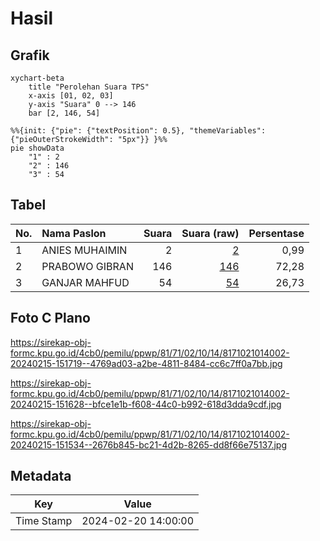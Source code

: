 # Hasil

## Grafik

```mermaid
xychart-beta
    title "Perolehan Suara TPS"
    x-axis [01, 02, 03]
    y-axis "Suara" 0 --> 146
    bar [2, 146, 54]
```

```mermaid
%%{init: {"pie": {"textPosition": 0.5}, "themeVariables": {"pieOuterStrokeWidth": "5px"}} }%%
pie showData
    "1" : 2
    "2" : 146
    "3" : 54
```

## Tabel

| No. | Nama Paslon    | Suara | Suara (raw) | Persentase |
|:--- |:-------------- | -----:| -----------:| ----------:|
| 1   | ANIES MUHAIMIN | 2     | [2][p-1]    | 0,99       |
| 2   | PRABOWO GIBRAN | 146   | [146][p-2]  | 72,28      |
| 3   | GANJAR MAHFUD  | 54    | [54][p-3]   | 26,73      |


[p-1]: https://github.com/gigit-pemilu/pemilu-2024-81-maluku/blob/main/pilpres/hitung-suara/sub/81-maluku/sub/71-kota-ambon/sub/02-sirimau/sub/1014-waihoka/sub/002-tps/sub/paslon-1.txt
[p-2]: https://github.com/gigit-pemilu/pemilu-2024-81-maluku/blob/main/pilpres/hitung-suara/sub/81-maluku/sub/71-kota-ambon/sub/02-sirimau/sub/1014-waihoka/sub/002-tps/sub/paslon-2.txt
[p-3]: https://github.com/gigit-pemilu/pemilu-2024-81-maluku/blob/main/pilpres/hitung-suara/sub/81-maluku/sub/71-kota-ambon/sub/02-sirimau/sub/1014-waihoka/sub/002-tps/sub/paslon-3.txt

## Foto C Plano

https://sirekap-obj-formc.kpu.go.id/4cb0/pemilu/ppwp/81/71/02/10/14/8171021014002-20240215-151719--4769ad03-a2be-4811-8484-cc6c7ff0a7bb.jpg

https://sirekap-obj-formc.kpu.go.id/4cb0/pemilu/ppwp/81/71/02/10/14/8171021014002-20240215-151628--bfce1e1b-f608-44c0-b992-618d3dda9cdf.jpg

https://sirekap-obj-formc.kpu.go.id/4cb0/pemilu/ppwp/81/71/02/10/14/8171021014002-20240215-151534--2676b845-bc21-4d2b-8265-dd8f66e75137.jpg


## Metadata

| Key        | Value               |
| ---------- | ------------------- |
| Time Stamp | 2024-02-20 14:00:00 |



